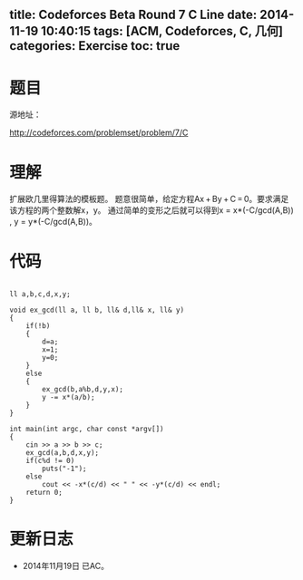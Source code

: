 title: Codeforces Beta Round 7 C Line
date: 2014-11-19 10:40:15
tags: [ACM, Codeforces, C, 几何]
categories: Exercise
toc: true
---
# 题目
源地址：

http://codeforces.com/problemset/problem/7/C

# 理解
扩展欧几里得算法的模板题。
题意很简单，给定方程Ax + By + C = 0。要求满足该方程的两个整数解x，y。
通过简单的变形之后就可以得到x = x*(-C/gcd(A,B)) ,  y = y*(-C/gcd(A,B))。

<!-- more -->

# 代码

```

ll a,b,c,d,x,y;

void ex_gcd(ll a, ll b, ll& d,ll& x, ll& y)
{
    if(!b)
    {
        d=a;
        x=1;
        y=0;
    }
    else
    {
        ex_gcd(b,a%b,d,y,x);
        y -= x*(a/b);
    }
}

int main(int argc, char const *argv[])
{
    cin >> a >> b >> c;
    ex_gcd(a,b,d,x,y);
    if(c%d != 0)
        puts("-1");
    else
        cout << -x*(c/d) << " " << -y*(c/d) << endl;
    return 0;
}

```

# 更新日志
- 2014年11月19日 已AC。